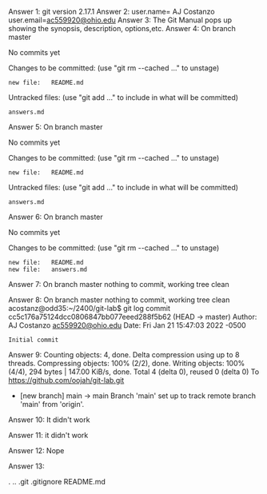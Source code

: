 Answer 1: git version 2.17.1
Answer 2: user.name= AJ Costanzo
	  user.email=ac559920@ohio.edu
Answer 3: The Git Manual pops up showing the synopsis, description, options,etc.
Answer 4: 
On branch master

No commits yet

Changes to be committed:
  (use "git rm --cached <file>..." to unstage)

	new file:   README.md

Untracked files:
  (use "git add <file>..." to include in what will be committed)

	answers.md

Answer 5:
On branch master

No commits yet

Changes to be committed:
  (use "git rm --cached <file>..." to unstage)

	new file:   README.md

Untracked files:
  (use "git add <file>..." to include in what will be committed)

	answers.md

Answer 6:
On branch master

No commits yet

Changes to be committed:
  (use "git rm --cached <file>..." to unstage)

	new file:   README.md
	new file:   answers.md

Answer 7: On branch master
nothing to commit, working tree clean

Answer 8: On branch master
nothing to commit, working tree clean
acostanz@odd35:~/2400/git-lab$ git log
commit cc5c176a75124dcc0806847bb077eeed288f5b62 (HEAD -> master)
Author: AJ Costanzo <ac559920@ohio.edu>
Date:   Fri Jan 21 15:47:03 2022 -0500

    Initial commit

Answer 9:
Counting objects: 4, done.
Delta compression using up to 8 threads.
Compressing objects: 100% (2/2), done.
Writing objects: 100% (4/4), 294 bytes | 147.00 KiB/s, done.
Total 4 (delta 0), reused 0 (delta 0)
To https://github.com/oojah/git-lab.git
 * [new branch]      main -> main
Branch 'main' set up to track remote branch 'main' from 'origin'.

Answer 10:
It didn't work

Answer 11:
it didn't work

Answer 12:
Nope

Answer 13:

.  ..  .git  .gitignore  README.md



